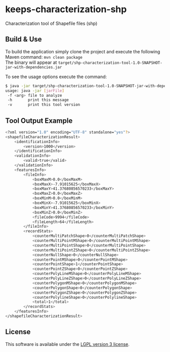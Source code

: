 keeps-characterization-shp
===============================

Characterization tool of Shapefile files (shp)

## Build & Use

To build the application simply clone the project and execute the following Maven command: `mvn clean package`  
The binary will appear at `target/shp-characterization-tool-1.0-SNAPSHOT-jar-with-dependencies.jar`

To see the usage options execute the command:

```bash
$ java -jar target/shp-characterization-tool-1.0-SNAPSHOT-jar-with-dependencies.jar -h
usage: java -jar [jarFile]
 -f <arg> file to analyze
 -h       print this message
 -v       print this tool version
```

## Tool Output Example
```bash
<?xml version="1.0" encoding="UTF-8" standalone="yes"?>
<shapefileCharacterizationResult>
    <identificationInfo>
        <version>1000</version>
    </identificationInfo>
    <validationInfo>
        <valid>true</valid>
    </validationInfo>
    <featuresInfo>
        <fileInfo>
            <boxMaxM>0.0</boxMaxM>
            <boxMaxX>-7.91015625</boxMaxX>
            <boxMaxY>41.37680856570233</boxMaxY>
            <boxMaxZ>0.0</boxMaxZ>
            <boxMinM>0.0</boxMinM>
            <boxMinX>-7.91015625</boxMinX>
            <boxMinY>41.37680856570233</boxMinY>
            <boxMinZ>0.0</boxMinZ>
            <fileCode>9994</fileCode>
            <fileLength>64</fileLength>
        </fileInfo>
        <recordStats>
            <counterMultiPatchShape>0</counterMultiPatchShape>
            <counterMultiPointMShape>0</counterMultiPointMShape>
            <counterMultiPointShape>0</counterMultiPointShape>
            <counterMultiPointZShape>0</counterMultiPointZShape>
            <counterNullShape>0</counterNullShape>
            <counterPointMShape>0</counterPointMShape>
            <counterPointShape>1</counterPointShape>
            <counterPointZShape>0</counterPointZShape>
            <counterPolyLineMShape>0</counterPolyLineMShape>
            <counterPolyLineZShape>0</counterPolyLineZShape>
            <counterPolygonMShape>0</counterPolygonMShape>
            <counterPolygonShape>0</counterPolygonShape>
            <counterPolygonZShape>0</counterPolygonZShape>
            <counterPolylineShape>0</counterPolylineShape>
            <total>1</total>
        </recordStats>
    </featuresInfo>
</shapefileCharacterizationResult>
```

## License

This software is available under the [LGPL version 3 license](LICENSE).

